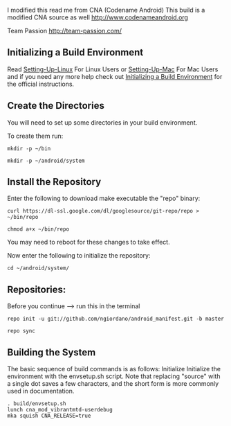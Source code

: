 I modified this read me from CNA (Codename Android)
    This build is a modified CNA source as well
    http://www.codenameandroid.org

Team Passion
    http://team-passion.com/

Initializing a Build Environment
--------------------------

Read [Setting-Up-Linux](https://github.com/ngiordano/android_manifest/blob/master/Setting-Up-Linux.mkdn) For Linux Users or [Setting-Up-Mac](https://github.com/ngiordano/android_manifest/blob/master/Setting-Up-Mac.mkdn) For Mac Users and if you need any more help check out [Initializing a Build Environment](http://source.android.com/source/initializing.html) for the official instructions.


Create the Directories
----------------------

You will need to set up some directories in your build environment.

To create them run:

    mkdir -p ~/bin 

    mkdir -p ~/android/system 


Install the Repository
----------------------

Enter the following to download make executable the "repo" binary:

    curl https://dl-ssl.google.com/dl/googlesource/git-repo/repo > ~/bin/repo

    chmod a+x ~/bin/repo

You may need to reboot for these changes to take effect. 


Now enter the following to initialize the repository:

    cd ~/android/system/ 

Repositories:
---------------

Before you continue --> run this in the terminal

    repo init -u git://github.com/ngiordano/android_manifest.git -b master

    repo sync


Building the System
---------------

The basic sequence of build commands is as follows:
Initialize
Initialize the environment with the envsetup.sh script. Note that replacing "source" with a single dot saves a few characters, and the short form is more commonly used in documentation.


    . build/envsetup.sh
    lunch cna_mod_vibrantmtd-userdebug
    mka squish CNA_RELEASE=true
